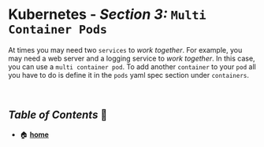 # **Kubernetes** - ***Section 3:*** `Multi Container Pods`

At times you may need two `services` to *work together*. For example, you may need a web server and a logging service to *work together*. In this case, you can use a `multi container pod`. To add another `container` to your `pod` all you have to do is define it in the `pods` yaml spec section under `containers`.

<br />

    

## ***Table of Contents*** 📜

* 🏠 [**home**](https://github.com/aguerrero232/kubernetes-zero-to-pro) 
